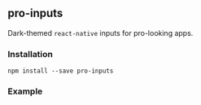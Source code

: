 ## pro-inputs
Dark-themed `react-native` inputs for pro-looking apps.

### Installation
```
npm install --save pro-inputs
```

### Example

